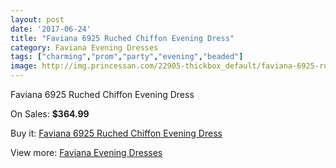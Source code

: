 ```yaml
---
layout: post
date: '2017-06-24'
title: "Faviana 6925 Ruched Chiffon Evening Dress"
category: Faviana Evening Dresses
tags: ["charming","prom","party","evening","beaded"]
image: http://img.princessan.com/22905-thickbox_default/faviana-6925-ruched-chiffon-evening-dress.jpg
---
```

Faviana 6925 Ruched Chiffon Evening Dress

On Sales: **$364.99**
<a href="https://www.princessan.com/en/10383-faviana-6925-ruched-chiffon-evening-dress.html"><amp-img layout="responsive" width="600" height="600" src="//img.princessan.com/22905-thickbox_default/faviana-6925-ruched-chiffon-evening-dress.jpg" alt="Faviana 6925 Ruched Chiffon Evening Dress 0" /></a>
<a href="https://www.princessan.com/en/10383-faviana-6925-ruched-chiffon-evening-dress.html"><amp-img layout="responsive" width="600" height="600" src="//img.princessan.com/22909-thickbox_default/faviana-6925-ruched-chiffon-evening-dress.jpg" alt="Faviana 6925 Ruched Chiffon Evening Dress 1" /></a>
<a href="https://www.princessan.com/en/10383-faviana-6925-ruched-chiffon-evening-dress.html"><amp-img layout="responsive" width="600" height="600" src="//img.princessan.com/22908-thickbox_default/faviana-6925-ruched-chiffon-evening-dress.jpg" alt="Faviana 6925 Ruched Chiffon Evening Dress 2" /></a>
<a href="https://www.princessan.com/en/10383-faviana-6925-ruched-chiffon-evening-dress.html"><amp-img layout="responsive" width="600" height="600" src="//img.princessan.com/22907-thickbox_default/faviana-6925-ruched-chiffon-evening-dress.jpg" alt="Faviana 6925 Ruched Chiffon Evening Dress 3" /></a>
<a href="https://www.princessan.com/en/10383-faviana-6925-ruched-chiffon-evening-dress.html"><amp-img layout="responsive" width="600" height="600" src="//img.princessan.com/22906-thickbox_default/faviana-6925-ruched-chiffon-evening-dress.jpg" alt="Faviana 6925 Ruched Chiffon Evening Dress 4" /></a>

Buy it: [Faviana 6925 Ruched Chiffon Evening Dress](https://www.princessan.com/en/10383-faviana-6925-ruched-chiffon-evening-dress.html "Faviana 6925 Ruched Chiffon Evening Dress")

View more: [Faviana Evening Dresses](https://www.princessan.com/en/80- "Faviana Evening Dresses")